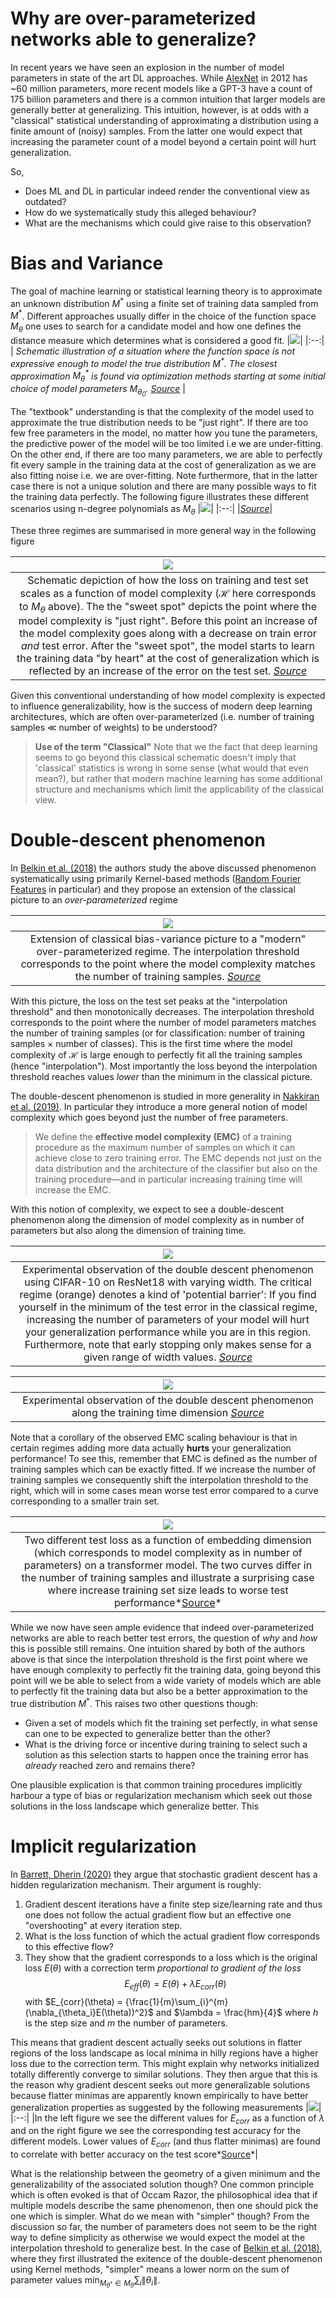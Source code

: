 
# Why are over-parameterized networks able to generalize?

In recent years we have seen an explosion in the number of model parameters in state of the art DL approaches. While [AlexNet](https://papers.nips.cc/paper/2012/file/c399862d3b9d6b76c8436e924a68c45b-Paper.pdf) in 2012 has ~60 million parameters, more recent models like a GPT-3 have a count of 175 billion parameters and there is a common intuition that larger models are generally better at generalizing. This intuition, however, is at odds with a "classical" statistical understanding of approximating a distribution using a finite amount of (noisy) samples. From the latter one would expect that increasing the parameter count of a model beyond a certain point will hurt generalization. 

So,
* Does ML and DL in particular indeed render the conventional view as outdated?
* How do we systematically study this alleged behaviour?
* What are the mechanisms which could give raise to this observation?

# Bias and Variance
The goal of machine learning or statistical learning theory is to approximate an unknown distribution $M^*$ using a finite set of training data sampled from $M^*$. Different approaches usually differ in the choice of the function space $M_{\theta}$ one uses to search for a candidate model and how one defines the distance measure which determines what is considered a good fit.
|![](../media/biasvariance/2022-09-30-11-59-12.png)|
|:--:| 
| *Schematic illustration of a situation where the function space is not expressive enough to model the true distribution $M^*$. The closest approximation $M^*_{\theta}$ is found via optimization methods starting at some initial choice of model parameters $M_{\theta_0}$. [Source](https://mml-book.github.io/)* |

The "textbook" understanding is that the complexity of the model used to approximate the true distribution needs to be "just right". If there are too few free parameters in the model, no matter how you tune the parameters, the predictive power of the model will be too limited i.e we are under-fitting. On the other end, if there are too many parameters, we are able to perfectly fit every sample in the training data at the cost of generalization as we are also fitting noise i.e. we are over-fitting. Note furthermore, that in the latter case there is not a unique solution and there are many possible ways to fit the training data perfectly. 
The following figure illustrates these different scenarios using n-degree polynomials as $M_{\theta}$ 
|![](../media/biasvariance/2022-09-30-19-28-09.png)|
|:--:|
|*[Source](https://mml-book.github.io/)*|

These three regimes are summarised in more general way in the following figure

|![](../media/biasvariance/2022-09-30-19-43-56.png)|
|:--:|
|Schematic depiction of how the loss on training and test set scales as a function of model complexity ($\mathcal{H}$ here corresponds to $M_{\theta}$ above). The the "sweet spot" depicts the point where the model complexity is "just right". Before this point an increase of the model complexity goes along with a decrease on train error *and* test error. After the "sweet spot", the model starts to learn the training data "by heart" at the cost of generalization which is reflected by an increase of the error on the test set.  *[Source](https://arxiv.org/abs/1812.11118)*|

Given this conventional understanding of how model complexity is expected to influence generalizability, how is the success of modern deep learning architectures, which are often over-parameterized (i.e. number of training samples $\ll$ number of weights) to be understood?

> **Use of the term "Classical"** Note that we the fact that deep learning seems to go beyond this classical schematic doesn't imply that 'classical' statistics is wrong in some sense (what would that even mean?), but rather that modern machine learning has some additional structure and mechanisms which limit the applicability of the classical view.

# Double-descent phenomenon
In [Belkin et al. (2018)](https://arxiv.org/abs/1812.11118) the authors study the above discussed phenomenon systematically using primarily Kernel-based methods ([Random Fourier Features](https://gregorygundersen.com/blog/2019/12/23/random-fourier-features/) in particular) and they propose an extension of the classical picture to an *over-parameterized* regime

|![](../media/biasvariance/2022-09-25-11-17-02.png)|
|:--:|
|Extension of classical bias-variance picture to a "modern" over-parameterized regime. The interpolation threshold corresponds to the point where the model complexity matches the number of training samples. *[Source](https://arxiv.org/abs/1812.11118)*|

With this picture, the loss on the test set peaks at the "interpolation threshold" and then monotonically decreases. The interpolation threshold corresponds to the point where the number of model parameters matches the number of training samples (or for classification: number of training samples $\times$ number of classes). This is the first time where the model complexity of $\mathcal{H}$ is large enough to perfectly fit all the training samples (hence "interpolation").
Most importantly the loss beyond the interpolation threshold reaches values *lower* than the minimum in the classical picture.

The double-descent phenomenon is studied in more generality in [Nakkiran et al. (2019)](https://arxiv.org/abs/1912.02292). In particular they introduce a more general notion of model complexity which goes beyond just the number of free parameters.

>We define the **effective model complexity (EMC)** of a training procedure as the maximum number of samples on which it can achieve close to zero training error. The EMC depends not just on the data distribution and the architecture of the classifier but also on the training procedure—and in particular increasing training time will increase the EMC.

With this notion of complexity, we expect to see a double-descent phenomenon along the dimension of model complexity as in number of parameters but also along the dimension of training time.

|![](../media/biasvariance/2022-10-03-20-13-27.png)|
|:--:|
|Experimental observation of the double descent phenomenon using CIFAR-10 on ResNet18 with varying width. The critical regime (orange) denotes a kind of 'potential barrier': If you find yourself in the minimum of the test error in the classical regime, increasing the number of parameters of your model will hurt your generalization performance while you are in this region. Furthermore, note that early stopping only makes sense for a given range of width values. *[Source](https://arxiv.org/abs/1912.02292)*|

|![](../media/biasvariance/2022-10-03-20-24-59.png)|
|:--:|
|Experimental observation of the double descent phenomenon along the training time dimension *[Source](https://arxiv.org/abs/1912.02292)*|

Note that a corollary of the observed EMC scaling behaviour is that in certain regimes adding more data actually **hurts** your generalization performance! To see this, remember that EMC is defined as the number of training samples which can be exactly fitted. If we increase the number of training samples we consequently shift the interpolation threshold to the right, which will in some cases mean worse test error compared to a curve corresponding to a smaller train set.

|![](../media/biasvariance/2022-10-03-20-32-40.png)|
|:--:|
|Two different test loss as a function of embedding dimension (which corresponds to model complexity as in number of parameters) on a transformer model. The two curves differ in the number of training samples and illustrate a surprising case where increase training set size leads to worse test performance*[Source](https://arxiv.org/abs/1912.02292)*|

While we now have seen ample evidence that indeed over-parameterized networks are able to reach better test errors, the question of *why* and *how* this is possible still remains. One intuition shared by both of the authors above is that since the interpolation threshold is the first point where we have enough complexity to perfectly fit the training data, going beyond this point will we be able to select from a wide variety of models which are able to perfectly fit the training data but also be a better approximation to the true distribution $M^*$. This raises two other questions though:
* Given a set of models which fit the training set perfectly, in what sense can one to be expected to generalize better than the other?
* What is the driving force or incentive during training to select such a solution as this selection starts to happen once the training error has *already* reached zero and remains there?

One plausible explication is that common training procedures implicitly harbour a type of bias or regularization mechanism which seek out those solutions in the loss landscape which generalize better. This 

# Implicit regularization
In [Barrett, Dherin (2020)](https://arxiv.org/abs/2009.11162) they argue that stochastic gradient descent has a hidden regularization mechanism. Their argument is roughly:
1. Gradient descent iterations have a finite step size/learning rate and thus one does not follow the actual gradient flow but an effective one "overshooting" at every iteration step.
2. What is the loss function of which the actual gradient flow corresponds to this effective flow?
3. They show that the gradient corresponds to a loss which is the original loss $E(\theta)$ with a correction term *proportional to gradient of the loss* 
$$
E_{eff}(\theta) = E(\theta) + \lambda E_{corr}(\theta)
$$ 
with $E_{corr}(\theta) = {\frac{1}{m}\sum_{i}^{m}(\nabla_{\theta_i}E(\theta))^2}$ and $\lambda = \frac{hm}{4}$ where $h$ is the step size and $m$ the number of parameters.

This means that gradient descent actually seeks out solutions in flatter regions of the loss landscape as local minima in hilly regions have a higher loss due to the correction term. This might explain why networks initialized totally differently converge to similar solutions. They then argue that this is the reason why gradient descent seeks out more generalizable solutions because flatter minimas are apparently known empirically to have better generalization properties as suggested by the following measurements
|![](../media/biasvariance/2022-10-04-16-05-09.png)|
|:--:|
|In the left figure we see the different values for $E_{corr}$ as a function of $\lambda$ and on the right figure we see the corresponding test accuracy for the different models. Lower values of $E_{corr}$ (and thus flatter minimas) are found to correlate with better accuracy on the test score*[Source](https://arxiv.org/abs/2009.11162)*|

What is the relationship between the geometry of a given minimum and the generalizability of the associated solution though? 
One common principle which is often evoked is that of Occam Razor, the philosophical idea that if multiple models describe the same phenomenon, then one should pick the one which is simpler. What do we mean with "simpler" though? From the discussion so far, the number of parameters does not seem to be the right way to define simplicity as otherwise we would expect the model at the interpolation threshold to generalize best. In the case of [Belkin et al. (2018)](https://arxiv.org/abs/1812.11118), where they first illustrated the exitence of the double-descent phenomenon using Kernel methods, "simpler" means a lower norm on the sum of parameter values $\min_{M_{\theta^*}\in M_\theta} \sum_i\|{\theta_i}\|$.